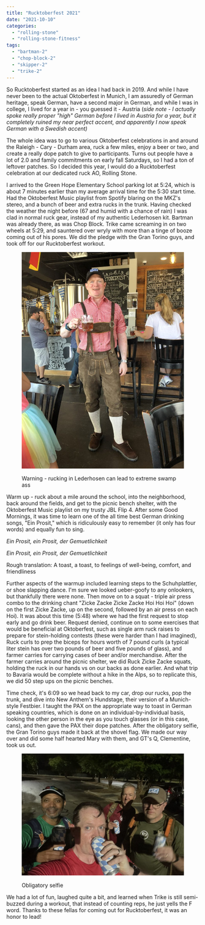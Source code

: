 ```yaml
---
title: "Rucktoberfest 2021"
date: "2021-10-10"
categories: 
  - "rolling-stone"
  - "rolling-stone-fitness"
tags: 
  - "bartman-2"
  - "chop-block-2"
  - "skipper-2"
  - "trike-2"
---
```


So Rucktoberfest started as an idea I had back in 2019. And while I have never been to the actual Oktoberfest in Munich, I am assuredly of German heritage, speak German, have a second major in German, and while I was in college, I lived for a year in - you guessed it - Austria (_side note - I actually spoke really proper "high" German before I lived in Austria for a year, but it completely ruined my near perfect accent, and apparently I now speak German with a Swedish accent)_

The whole idea was to go to various Oktoberfest celebrations in and around the Raleigh - Cary - Durham area, ruck a few miles, enjoy a beer or two, and create a really dope patch to give to participants. Turns out people have a lot of 2.0 and family commitments on early fall Saturdays, so I had a ton of leftover patches. So I decided this year, I would do a Rucktoberfest celebration at our dedicated ruck AO, Rolling Stone.

I arrived to the Green Hope Elementary School parking lot at 5:24, which is about 7 minutes earlier than my average arrival time for the 5:30 start time. Had the Oktoberfest Music playlist from Spotify blaring on the MKZ's stereo, and a bunch of beer and extra rucks in the trunk. Having checked the weather the night before (67 and humid with a chance of rain) I was clad in normal ruck gear, instead of my authentic Lederhosen kit. Bartman was already there, as was Chop Block. Trike came screaming in on two wheels at 5:29, and sauntered over wryly with more than a tinge of booze coming out of his pores. We did the pledge with the Gran Torino guys, and took off for our Rucktoberfest workout.

<figure>

![](images/Lederhosen-768x1024.jpg)

<figcaption>

Warning - rucking in Lederhosen can lead to extreme swamp ass

</figcaption>

</figure>

Warm up - ruck about a mile around the school, into the neighborhood, back around the fields, and get to the picnic bench shelter, with the Oktoberfest Music playlist on my trusty JBL Flip 4. After some Good Mornings, it was time to learn one of the all time best German drinking songs, "Ein Prosit," which is ridiculously easy to remember (it only has four words) and equally fun to sing.

_Ein Prosit, ein Prosit, der Gemuetlichkeit_

_Ein Prosit, ein Prosit, der Gemuetlichkeit_

Rough translation: A toast, a toast, to feelings of well-being, comfort, and friendliness

Further aspects of the warmup included learning steps to the Schuhplattler, or shoe slapping dance. I'm sure we looked ueber-goofy to any onlookers, but thankfully there were none. Then move on to a squat - triple air press combo to the drinking chant "Zicke Zacke Zicke Zacke Hoi Hoi Hoi" (down on the first Zicke Zacke, up on the second, followed by an air press on each Hoi). It was about this time (5:48) where we had the first request to stop early and go drink beer. Request denied, continue on to some exercises that would be beneficial at Oktoberfest, such as single arm ruck raises to prepare for stein-holding contests (these were harder than I had imagined), Ruck curls to prep the biceps for hours worth of 7 pound curls (a typical liter stein has over two pounds of beer and five pounds of glass), and farmer carries for carrying cases of beer and/or merchandise. After the farmer carries around the picnic shelter, we did Ruck Zicke Zacke squats, holding the ruck in our hands vs on our backs as done earlier. And what trip to Bavaria would be complete without a hike in the Alps, so to replicate this, we did 50 step ups on the picnic benches.

Time check, it's 6:09 so we head back to my car, drop our rucks, pop the trunk, and dive into New Anthem's Hundstage, their version of a Munich-style Festbier. I taught the PAX on the appropriate way to toast in German speaking countries, which is done on an individual-by-individual basis, looking the other person in the eye as you touch glasses (or in this case, cans), and then gave the PAX their dope patches. After the obligatory selfie, the Gran Torino guys made it back at the shovel flag. We made our way over and did some half hearted Mary with them, and GT's Q, Clementine, took us out.

<figure>

![](images/Rucktoberfest-2021-1024x768.jpg)

<figcaption>

Obligatory selfie

</figcaption>

</figure>

We had a lot of fun, laughed quite a bit, and learned when Trike is still semi-buzzed during a workout, that instead of counting reps, he just yells the F word. Thanks to these fellas for coming out for Rucktoberfest, it was an honor to lead!
